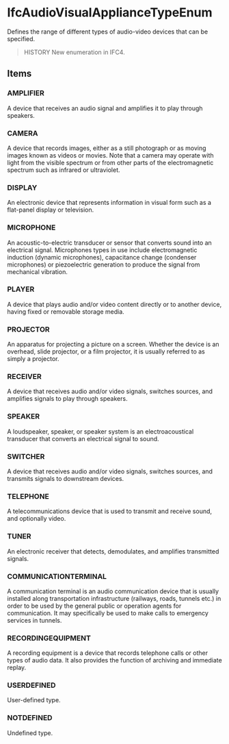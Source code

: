 # IfcAudioVisualApplianceTypeEnum

Defines the range of different types of audio-video devices that can be specified.

> HISTORY  New enumeration in IFC4.

## Items

### AMPLIFIER
A device that receives an audio signal and amplifies it to play through speakers.

### CAMERA
A device that records images, either as a still photograph or as moving images known as videos or movies.  Note that a camera may operate with light from the visible spectrum or from other parts of the electromagnetic spectrum such as infrared or ultraviolet.

### DISPLAY
An electronic device that represents information in visual form such as a flat-panel display or television.

### MICROPHONE
An acoustic-to-electric transducer or sensor that converts sound into an electrical signal.  Microphones types in use include electromagnetic induction (dynamic microphones), capacitance change (condenser microphones) or piezoelectric generation to produce the signal from mechanical vibration.

### PLAYER
A device that plays audio and/or video content directly or to another device, having fixed or removable storage media.

### PROJECTOR
An apparatus for projecting a picture on a screen. Whether the device is an overhead, slide projector, or a film projector, it is usually referred to as simply a projector.

### RECEIVER
A device that receives audio and/or video signals, switches sources, and amplifies signals to play through speakers.

### SPEAKER
A loudspeaker, speaker, or speaker system is an electroacoustical transducer that converts an electrical signal to sound.

### SWITCHER
A device that receives audio and/or video signals, switches sources, and transmits signals to downstream devices.

### TELEPHONE
A telecommunications device that is used to transmit and receive sound, and optionally video.

### TUNER
An electronic receiver that detects, demodulates, and amplifies transmitted signals.

### COMMUNICATIONTERMINAL
A communication terminal is an audio communication device that is usually installed along transportation infrastructure (railways, roads, tunnels etc.) in order to be used by the general public or operation agents for communication. It may specifically be used to make calls to emergency services in tunnels.

### RECORDINGEQUIPMENT
A recording equipment is a device that records telephone calls or other types of audio data. It also provides the function of archiving and immediate replay.

### USERDEFINED
User-defined type.

### NOTDEFINED
Undefined type.
